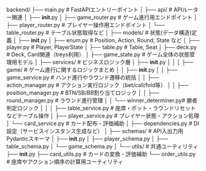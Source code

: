 backend/
├── main.py                     # FastAPIエントリーポイント
│
├── api/                        # APIルーター関連
│   ├── __init__.py
│   ├── game_router.py          # ゲーム進行用エンドポイント
│   ├── player_router.py        # プレイヤー操作用エンドポイント
│   └── table_router.py         # テーブル状態取得など
│
├── models/                     # 状態(データ構造)定義
│   ├── __init__.py
│   ├── enum.py                 # Position, Action, Round, State など
│   ├── player.py               # Player, PlayerState
│   ├── table.py                # Table, Seat
│   ├── deck.py                 # Deck, Card関連（treys利用）
│   ├── game_state.py           # ゲーム全体の状態管理用モデル
│
├── services/                   # ビジネスロジック層
│   ├── __init__.py
│   │
│   ├── game/                   # ゲーム進行に関するロジックまとめ
│   │   ├── __init__.py
│   │   ├── game_service.py     # ハンド進行やラウンド遷移の統括
│   │   ├── action_manager.py   # アクション実行ロジック（bet/call/fold等）
│   │   ├── position_manager.py # BTN/SB/BB割り当てロジック
│   │   ├── round_manager.py    # ラウンド進行管理
│   │   └── winner_determiner.py# 勝者判定ロジック
│   │
│   ├── table_service.py        # 座席・ポット・ラウンドリセットなどテーブル操作
│   ├── player_service.py       # プレイヤー状態・アクション処理
│   └── card_service.py         # カード配布・評価補助
│
├── dependencies.py             # DI設定（サービスインスタンス生成など）
│
├── schemas/                    # API入出力用Pydanticスキーマ
│   ├── __init__.py
│   ├── player_schema.py
│   ├── table_schema.py
│   └── game_schema.py
│
└── utils/                      # 共通ユーティリティ
    ├── __init__.py
    ├── card_utils.py           # カードの変換・評価補助
    └── order_utils.py          # 座席やアクション順序の計算用ユーティリティ
